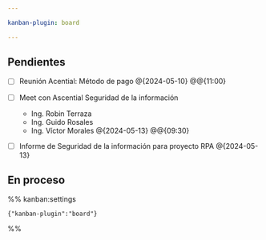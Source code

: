 ```yaml
---

kanban-plugin: board

---
```


## Pendientes

- [ ] Reunión Acential: Método de pago @{2024-05-10} @@{11:00}
- [ ] Meet con Ascential 
	Seguridad de la información
	- Ing. Robin Terraza
	- Ing. Guido Rosales
	- Ing. Víctor Morales @{2024-05-13} @@{09:30}
- [ ] Informe de Seguridad de la información para proyecto RPA @{2024-05-13}


## En proceso





%% kanban:settings
```
{"kanban-plugin":"board"}
```
%%